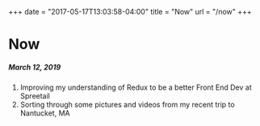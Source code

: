 +++
date = "2017-05-17T13:03:58-04:00"
title = "Now"
url = "/now"
+++

# Now

##### March 12, 2019
 
1. Improving my understanding of Redux to be a better Front End Dev at Spreetail
2. Sorting through some pictures and videos from my recent trip to Nantucket, MA
